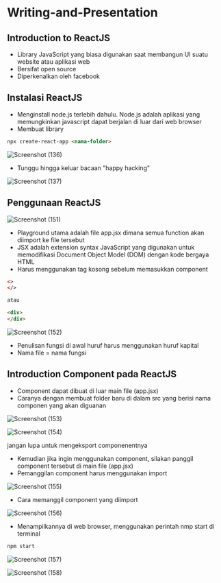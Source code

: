 # Writing-and-Presentation

## **Introduction to ReactJS**
- Library JavaScript yang biasa digunakan saat membangun UI suatu website atau aplikasi web
- Bersifat open source
- Diperkenalkan oleh facebook

## **Instalasi ReactJS**
- Menginstall node.js terlebih dahulu. Node.js adalah aplikasi yang memungkinkan javascript dapat berjalan di luar dari web browser
- Membuat library 
```html
npx create-react-app <nama-folder>
```
![Screenshot (136)](https://user-images.githubusercontent.com/85721113/198840912-f3a24cdb-9661-4104-b5a1-c479fce2b8c1.png)

- Tunggu hingga keluar bacaan "happy hacking"

![Screenshot (137)](https://user-images.githubusercontent.com/85721113/198840940-27609e7a-9723-4375-a565-7578cc7fcf2c.png)

## **Penggunaan ReactJS**

![Screenshot (151)](https://user-images.githubusercontent.com/85721113/198841174-38429006-30dc-4d2d-ad83-588fae8cf128.png)

- Playground utama adalah file app.jsx dimana semua function akan diimport ke file tersebut
- JSX adalah extension syntax JavaScript yang digunakan untuk memodifikasi Document Object Model (DOM) dengan kode bergaya HTML
- Harus menggunakan tag kosong sebelum memasukkan component

```html
<>
</> 

atau 

<div>
</div>
```
![Screenshot (152)](https://user-images.githubusercontent.com/85721113/198842110-c2fab380-65d2-4b67-adda-642aed06ce13.png)

- Penulisan fungsi di awal huruf harus menggunakan huruf kapital
- Nama file = nama fungsi

## **Introduction Component pada ReactJS**
- Component dapat dibuat di luar main file (app.jsx)
- Caranya dengan membuat folder baru di dalam src yang berisi nama componen yang akan diguanan

![Screenshot (153)](https://user-images.githubusercontent.com/85721113/198842184-edb4182c-28e5-4a94-bbcc-44e3a36ba5ab.png)

![Screenshot (154)](https://user-images.githubusercontent.com/85721113/198842207-14be6194-e999-4850-9185-9c39bad742fc.png)

jangan lupa untuk mengeksport componenentnya

- Kemudian jika ingin menggunakan component, silakan panggil component tersebut di main file (app.jsx)
- Pemanggilan component harus menggunakan import 

![Screenshot (155)](https://user-images.githubusercontent.com/85721113/198842356-c22b5828-52f8-45db-aaba-08b2c5bee707.png)

- Cara memanggil component yang diimport 

![Screenshot (156)](https://user-images.githubusercontent.com/85721113/198842442-8796efac-2f28-4eb6-88a3-7cdf62695cc3.png)

- Menampilkannya di web browser, menggunakan perintah nmp start di terminal
```html
npm start
```
![Screenshot (157)](https://user-images.githubusercontent.com/85721113/198842611-f432085f-4fc9-4f98-9f04-df60310d682f.png)

![Screenshot (158)](https://user-images.githubusercontent.com/85721113/198842705-5abce462-a031-4ae1-99d4-a95d4eb2cf80.png)


 



